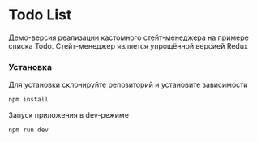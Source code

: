 # Todo List

Демо-версия реализации кастомного стейт-менеджера на примере списка Todo.
Стейт-менеджер является упрощённой версией Redux

### Установка

Для установки склонируйте репозиторий и установите зависимости

```sh
npm install
```

Запуск приложения в dev-режиме

```sh
npm run dev
```
